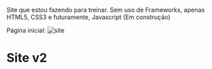 Site que estou fazendo para treinar. Sem uso de Frameworks, apenas HTML5, CSS3 e futuramente, Javascript (Em construção)

Página inicial:
![site](https://user-images.githubusercontent.com/75057334/129409911-6ccc0eca-da94-49cd-879a-f97cc6d93202.png)
# Site v2
